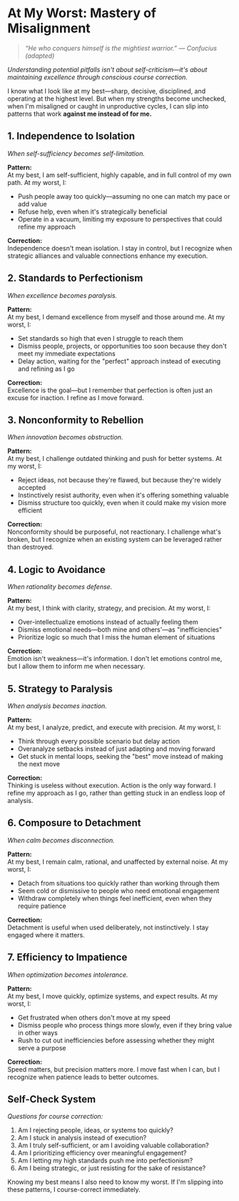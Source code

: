 # At My Worst: Mastery of Misalignment

> *“He who conquers himself is the mightiest warrior.” — Confucius (adapted)*

*Understanding potential pitfalls isn't about self-criticism—it's about maintaining excellence through conscious course correction.*

I know what I look like at my best—sharp, decisive, disciplined, and operating at the highest level. But when my strengths become unchecked, when I'm misaligned or caught in unproductive cycles, I can slip into patterns that work **against me instead of for me.**

## 1. Independence to Isolation

*When self-sufficiency becomes self-limitation.*

**Pattern:**  
At my best, I am self-sufficient, highly capable, and in full control of my own path. At my worst, I:
- Push people away too quickly—assuming no one can match my pace or add value
- Refuse help, even when it's strategically beneficial
- Operate in a vacuum, limiting my exposure to perspectives that could refine my approach

**Correction:**  
Independence doesn't mean isolation. I stay in control, but I recognize when strategic alliances and valuable connections enhance my execution.

## 2. Standards to Perfectionism

*When excellence becomes paralysis.*

**Pattern:**  
At my best, I demand excellence from myself and those around me. At my worst, I:
- Set standards so high that even I struggle to reach them
- Dismiss people, projects, or opportunities too soon because they don't meet my immediate expectations
- Delay action, waiting for the "perfect" approach instead of executing and refining as I go

**Correction:**  
Excellence is the goal—but I remember that perfection is often just an excuse for inaction. I refine as I move forward.

## 3. Nonconformity to Rebellion

*When innovation becomes obstruction.*

**Pattern:**  
At my best, I challenge outdated thinking and push for better systems. At my worst, I:
- Reject ideas, not because they're flawed, but because they're widely accepted
- Instinctively resist authority, even when it's offering something valuable
- Dismiss structure too quickly, even when it could make my vision more efficient

**Correction:**  
Nonconformity should be purposeful, not reactionary. I challenge what's broken, but I recognize when an existing system can be leveraged rather than destroyed.

## 4. Logic to Avoidance

*When rationality becomes defense.*

**Pattern:**  
At my best, I think with clarity, strategy, and precision. At my worst, I:
- Over-intellectualize emotions instead of actually feeling them
- Dismiss emotional needs—both mine and others'—as "inefficiencies"
- Prioritize logic so much that I miss the human element of situations

**Correction:**  
Emotion isn't weakness—it's information. I don't let emotions control me, but I allow them to inform me when necessary.

## 5. Strategy to Paralysis

*When analysis becomes inaction.*

**Pattern:**  
At my best, I analyze, predict, and execute with precision. At my worst, I:
- Think through every possible scenario but delay action
- Overanalyze setbacks instead of just adapting and moving forward
- Get stuck in mental loops, seeking the "best" move instead of making the next move

**Correction:**  
Thinking is useless without execution. Action is the only way forward. I refine my approach as I go, rather than getting stuck in an endless loop of analysis.

## 6. Composure to Detachment

*When calm becomes disconnection.*

**Pattern:**  
At my best, I remain calm, rational, and unaffected by external noise. At my worst, I:
- Detach from situations too quickly rather than working through them
- Seem cold or dismissive to people who need emotional engagement
- Withdraw completely when things feel inefficient, even when they require patience

**Correction:**  
Detachment is useful when used deliberately, not instinctively. I stay engaged where it matters.

## 7. Efficiency to Impatience

*When optimization becomes intolerance.*

**Pattern:**  
At my best, I move quickly, optimize systems, and expect results. At my worst, I:
- Get frustrated when others don't move at my speed
- Dismiss people who process things more slowly, even if they bring value in other ways
- Rush to cut out inefficiencies before assessing whether they might serve a purpose

**Correction:**  
Speed matters, but precision matters more. I move fast when I can, but I recognize when patience leads to better outcomes.

## Self-Check System

*Questions for course correction:*

1. Am I rejecting people, ideas, or systems too quickly?
2. Am I stuck in analysis instead of execution?
3. Am I truly self-sufficient, or am I avoiding valuable collaboration?
4. Am I prioritizing efficiency over meaningful engagement?
5. Am I letting my high standards push me into perfectionism?
6. Am I being strategic, or just resisting for the sake of resistance?

Knowing my best means I also need to know my worst. If I'm slipping into these patterns, I course-correct immediately.